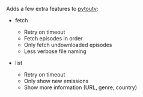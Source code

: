 Adds a few extra features to [pytoutv](https://github.com/bvanheu/pytoutv):

- fetch
  - Retry on timeout
  - Fetch episodes in order
  - Only fetch undownloaded episodes
  - Less verbose file naming

- list
  - Retry on timeout
  - Only show new emissions
  - Show more information (URL, genre, country)
